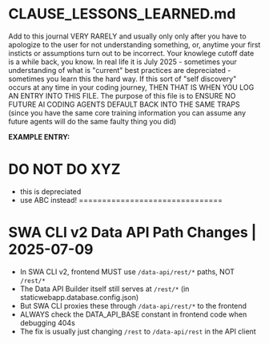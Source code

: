 # CLAUSE_LESSONS_LEARNED.md
Add to this journal VERY RARELY and usually only only after you have to apologize to the user for not understanding something, or, anytime your first insticts or assumptions turn out to be incorrect. Your knowlege cutoff date is a while back, you know. In real life it is July 2025 - sometimes your understanding of what is "current" best practices are depreciated - sometimes you learn this the hard way. If this sort of "self discovery" occurs at any time in your coding journey, THEN THAT IS WHEN YOU LOG AN ENTRY INTO THIS FILE. The purpose of this file is to ENSURE NO FUTURE AI CODING AGENTS DEFAULT BACK INTO THE SAME TRAPS (since you have the same core training information you can assume any future agents will do the same faulty thing you did)

**EXAMPLE ENTRY:** 
# DO NOT DO XYZ 
- this is depreciated
- use ABC instead!
===============================

# SWA CLI v2 Data API Path Changes | 2025-07-09
- In SWA CLI v2, frontend MUST use `/data-api/rest/*` paths, NOT `/rest/*`
- The Data API Builder itself still serves at `/rest/*` (in staticwebapp.database.config.json)
- But SWA CLI proxies these through `/data-api/rest/*` to the frontend
- ALWAYS check the DATA_API_BASE constant in frontend code when debugging 404s
- The fix is usually just changing `/rest` to `/data-api/rest` in the API client